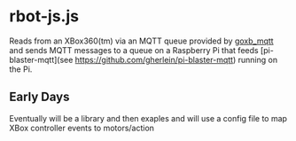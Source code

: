 # rbot-js.js
 
Reads from an XBox360(tm) via an MQTT queue provided by 
[goxb_mqtt](https://github.com/gherlein/goxb_mqtt) and sends MQTT messages to a queue on
a Raspberry Pi that feeds [pi-blaster-mqtt](see https://github.com/gherlein/pi-blaster-mqtt) 
running on the Pi.

## Early Days

Eventually will be a library and then exaples and will use a config file to map XBox controller
events to motors/action 

